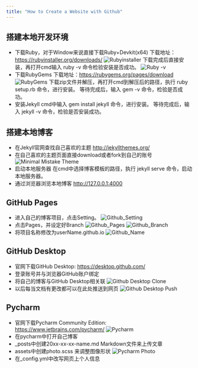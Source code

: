 ```yaml
---
title: "How to Create a Website with Github"
---
```


## 搭建本地开发环境
* 下载Ruby，对于Window来说直接下载Ruby+Devkit(x64)
下载地址：https://rubyinstaller.org/downloads/
![Rubyinstaller](/assets/images/rubyinstaller.png)
下载完成后直接安装，再打开cmd输入 ruby -v 命令检验安装是否成功。
![Ruby -v](/assets/images/ruby_v.png)
* 下载RubyGems
下载地址：https://rubygems.org/pages/download
![RubyGems](/assets/images/rubygems.png)
下载zip文件并解压，再打开cmd到解压后的路径，执行 ruby setup.rb 命令，进行安装。
等待完成后，输入 gem -v 命令，检验是否成功。
* 安装Jekyll
cmd中输入 gem install jekyll 命令，进行安装。
等待完成后，输入 jekyll -v 命令，检验是否安装成功。

## 搭建本地博客
* 在Jekyll官网查找自己喜欢的主题 http://jekyllthemes.org/
* 在自己喜欢的主题页面直接download或者fork到自己的账号
![Minimal Mistake Theme](/assets/images/minimal_mistake.png)
* 启动本地服务器
在cmd中选择博客模板的路径，执行 jekyll serve 命令，启动本地服务器。
* 通过浏览器浏览本地博客 http://127.0.0.1:4000

## GitHub Pages
* 进入自己的博客项目，点击Setting。
![Github_Setting](/assets/images/github_setting.png)
* 点击Pages，并设定好Branch
![Github_Pages](/assets/images/github_pages.png)
![Github_Branch](/assets/images/github_branch.png)
* 将项目名称修改为userName.github.io
![Github_Name](/assets/images/github_name.png)

## GitHub Desktop
* 官网下载GitHub Desktop: https://desktop.github.com/
* 登录账号并与浏览器GitHub账户绑定
* 将自己的博客与GitHub Desktop相关联
![Github Desktop Clone](/assets/images/github_desktop_clone.png)
* 以后每当文档有更改都可以在此处推送到网页
![Github Desktop Push](/assets/images/github_desktop_push.png)

## Pycharm
* 官网下载Pycharm Community Edition: https://www.jetbrains.com/pycharm/
![Pycharm](/assets/images/pycharm.png)
* 在pycharm中打开自己博客
* _posts中创建20xx-xx-xx-name.md Markdown文件来上传文章
* assets中创建photo.scss 来调整图像形状
![Pycharm Photo](/assets/images/pycharm_photo.png)
* 在_config.yml中改写网页上个人信息

